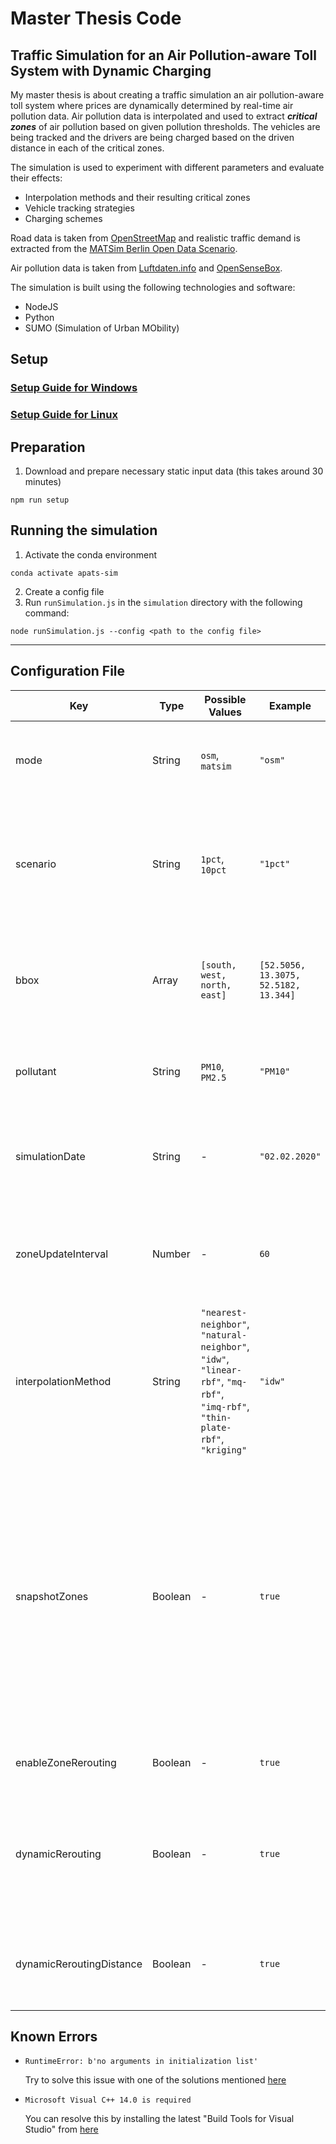 # Master Thesis Code

## Traffic Simulation for an Air Pollution-aware Toll System with Dynamic Charging

My master thesis is about creating a traffic simulation an air pollution-aware toll system where prices are dynamically determined by real-time air pollution data. 
Air pollution data is interpolated and used to extract ***critical zones*** of air pollution based on given pollution thresholds. 
The vehicles are being tracked and the drivers are being charged based on the driven distance in each of the critical zones.

The simulation is used to experiment with different parameters and evaluate their effects:
  * Interpolation methods and their resulting critical zones
  * Vehicle tracking strategies
  * Charging schemes

Road data is taken from [OpenStreetMap](https://www.openstreetmap.org/) and realistic traffic demand is extracted from the [MATSim Berlin Open Data Scenario](https://github.com/matsim-scenarios/matsim-berlin). 

Air pollution data is taken from [Luftdaten.info](https://luftdaten.info/en/home-en/) and [OpenSenseBox](https://opensensemap.org/).

The simulation is built using the following technologies and software:
* NodeJS
* Python
* SUMO (Simulation of Urban MObility)

## Setup

### [Setup Guide for Windows](docs/windows.md)

### [Setup Guide for Linux](docs/linux.md)

## Preparation

1. Download and prepare necessary static input data (this takes around 30 minutes)

```
npm run setup
```

## Running the simulation

1. Activate the conda environment

```
conda activate apats-sim
```

2. Create a config file
3. Run `runSimulation.js` in the `simulation` directory with the following command:

```
node runSimulation.js --config <path to the config file>
```

---

## Configuration File

| Key| Type | Possible Values | Example | Description |
| - | - | - | - | - |
| mode | String | `osm`, `matsim` | `"osm"` | Determines where the network input data comes from (`osm` is preferred) |
| scenario | String | `1pct`, `10pct` | `"1pct"` | Determines which MATSim scenario is used for input plans (1pct should be the test scenario, 10pct is the full scenario) |
| bbox | Array | `[south, west, north, east]` | `[52.5056, 13.3075, 52.5182, 13.344]` | Bounding Box for the OSM case and also for limiting the parsed MATSim plans only for the given bbox |
| pollutant | String | `PM10`, `PM2.5` | `"PM10"` | Determines which pollutant measurements is being fetched |
| simulationDate | String | - | `"02.02.2020"` | Determines from which day the pollutant measurements should be fetched |
| zoneUpdateInterval | Number | - | `60` | Determines in which interval (in minutes) the zones should be updated. For example every 60 minutes. |
| interpolationMethod | String | `"nearest-neighbor"`, `"natural-neighbor"`, `"idw"`, `"linear-rbf"`, `"mq-rbf"`, `"imq-rbf"`, `"thin-plate-rbf"`, `"kriging"` | `"idw"` | Determined the interpolation method to be used to create the air quality zones |
| snapshotZones | Boolean | - | `true` | Determines if the zones are "frozen" for when vehicles enter the simulation. If it true, vehicles are only being tracked according to the zones that were active when they entered the simulation. If it is false, vehicles are always being tracked according to the most recent zones.  |
| enableZoneRerouting | Boolean | - | `true` | Determines if vehicles should be rerouted |
| dynamicRerouting | Boolean | - | `true` | Determines if vehicles should be rerouted at insertion or dynamically when they approach an air pollution zone |
| dynamicReroutingDistance | Boolean | - | `true` | Determines the distance to the zones when vehicles should be dynamically rerouted

## Known Errors

* `RuntimeError: b'no arguments in initialization list'`

  Try to solve this issue with one of the solutions mentioned [here](https://github.com/pyproj4/pyproj/issues/134)

* `Microsoft Visual C++ 14.0 is required`

  You can resolve this by installing the latest "Build Tools for Visual Studio" from [here](https://visualstudio.microsoft.com/thank-you-downloading-visual-studio/?sku=BuildTools&rel=16)